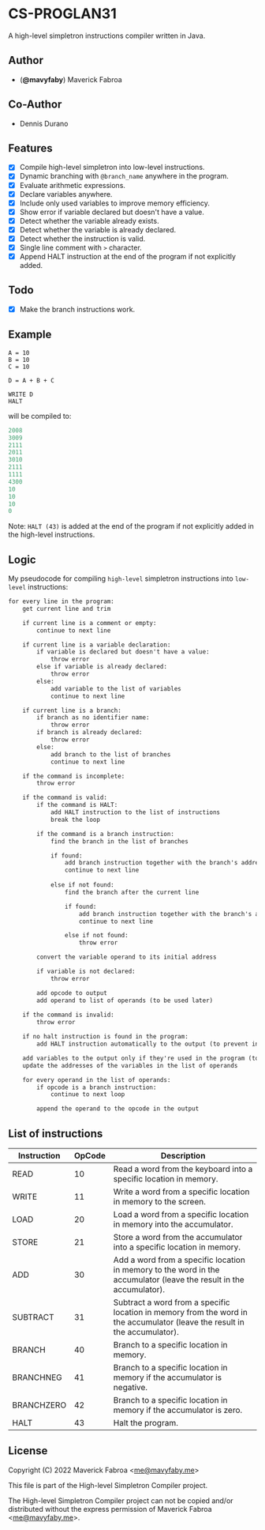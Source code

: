 # CS-PROGLAN31

A high-level simpletron instructions compiler written in Java.

## Author

- (**@mavyfaby**) Maverick Fabroa

## Co-Author

- Dennis Durano

## Features

- [x] Compile high-level simpletron into low-level instructions.
- [x] Dynamic branching with `@branch_name` anywhere in the program.
- [x] Evaluate arithmetic expressions. 
- [x] Declare variables anywhere.
- [x] Include only used variables to improve memory efficiency.
- [x] Show error if variable declared but doesn't have a value. 
- [x] Detect whether the variable already exists.
- [x] Detect whether the variable is already declared.
- [x] Detect whether the instruction is valid.
- [x] Single line comment with `>` character.
- [x] Append HALT instruction at the end of the program if not explicitly added.

## Todo

- [x] Make the branch instructions work.

## Example

```smp
A = 10
B = 10
C = 10

D = A + B + C

WRITE D
HALT
```
will be compiled to:

```sml
2008
3009
2111
2011
3010
2111
1111
4300
10
10
10
0
```

Note: `HALT (43)` is added at the end of the program if not explicitly added in the high-level instructions.

## Logic

My pseudocode for compiling `high-level` simpletron instructions into `low-level` instructions:


```txt
for every line in the program:
    get current line and trim

    if current line is a comment or empty:
        continue to next line

    if current line is a variable declaration:
        if variable is declared but doesn't have a value:
            throw error
        else if variable is already declared:
            throw error
        else:
            add variable to the list of variables
            continue to next line

    if current line is a branch:
        if branch as no identifier name:
            throw error
        if branch is already declared:
            throw error
        else:
            add branch to the list of branches
            continue to next line

    if the command is incomplete:
        throw error

    if the command is valid:
        if the command is HALT:
            add HALT instruction to the list of instructions
            break the loop

        if the command is a branch instruction:
            find the branch in the list of branches

            if found:
                add branch instruction together with the branch's address to the output
                continue to next line
            
            else if not found:
                find the branch after the current line

                if found:
                    add branch instruction together with the branch's address to the output
                    continue to next line

                else if not found:
                    throw error

        convert the variable operand to its initial address

        if variable is not declared:
            throw error

        add opcode to output
        add operand to list of operands (to be used later)
    
    if the command is invalid:
        throw error

    if no halt instruction is found in the program:
        add HALT instruction automatically to the output (to prevent infinite loop)

    add variables to the output only if they're used in the program (to improve memory efficiency)
    update the addresses of the variables in the list of operands

    for every operand in the list of operands:
        if opcode is a branch instruction:
            continue to next loop

        append the operand to the opcode in the output
```

## List of instructions 

| Instruction | OpCode | Description |
| ----------- | ------- | ----------- |
| READ | 10 | Read a word from the keyboard into a specific location in memory. |
| WRITE | 11 | Write a word from a specific location in memory to the screen. |
| LOAD | 20 | Load a word from a specific location in memory into the accumulator. |
| STORE | 21 | Store a word from the accumulator into a specific location in memory. |
| ADD | 30 | Add a word from a specific location in memory to the word in the accumulator (leave the result in the accumulator). |
| SUBTRACT | 31 | Subtract a word from a specific location in memory from the word in the accumulator (leave the result in the accumulator). |
| BRANCH | 40 | Branch to a specific location in memory. |
| BRANCHNEG | 41 | Branch to a specific location in memory if the accumulator is negative. |
| BRANCHZERO | 42 | Branch to a specific location in memory if the accumulator is zero. |
| HALT | 43 | Halt the program. |

## License

Copyright (C) 2022 Maverick Fabroa <<me@mavyfaby.me>>

This file is part of the High-level Simpletron Compiler project.

The High-level Simpletron Compiler project can not be copied and/or distributed without the express
permission of Maverick Fabroa <<me@mavyfaby.me>>.